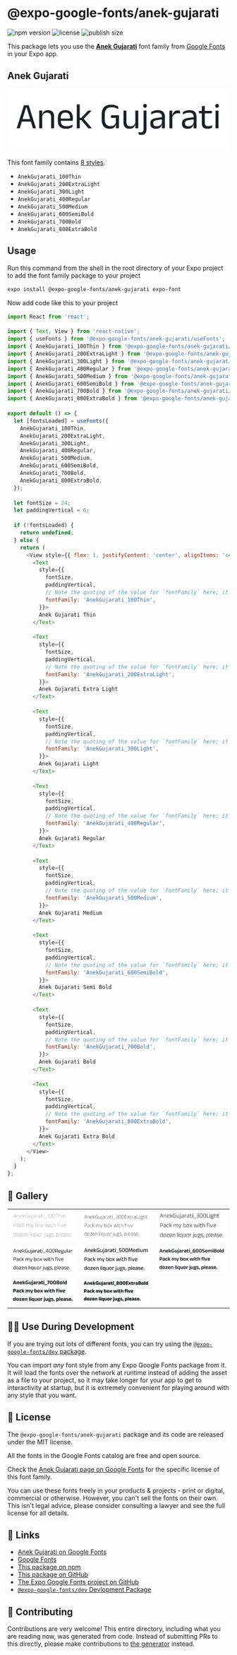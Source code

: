 # @expo-google-fonts/anek-gujarati

![npm version](https://flat.badgen.net/npm/v/@expo-google-fonts/anek-gujarati)
![license](https://flat.badgen.net/github/license/expo/google-fonts)
![publish size](https://flat.badgen.net/packagephobia/install/@expo-google-fonts/anek-gujarati)

This package lets you use the [**Anek Gujarati**](https://fonts.google.com/specimen/Anek+Gujarati) font family from [Google Fonts](https://fonts.google.com/) in your Expo app.

## Anek Gujarati

![Anek Gujarati](./font-family.png)

This font family contains [8 styles](#-gallery).

- `AnekGujarati_100Thin`
- `AnekGujarati_200ExtraLight`
- `AnekGujarati_300Light`
- `AnekGujarati_400Regular`
- `AnekGujarati_500Medium`
- `AnekGujarati_600SemiBold`
- `AnekGujarati_700Bold`
- `AnekGujarati_800ExtraBold`

## Usage

Run this command from the shell in the root directory of your Expo project to add the font family package to your project
```sh
expo install @expo-google-fonts/anek-gujarati expo-font
```

Now add code like this to your project
```js
import React from 'react';

import { Text, View } from 'react-native';
import { useFonts } from '@expo-google-fonts/anek-gujarati/useFonts';
import { AnekGujarati_100Thin } from '@expo-google-fonts/anek-gujarati/100Thin';
import { AnekGujarati_200ExtraLight } from '@expo-google-fonts/anek-gujarati/200ExtraLight';
import { AnekGujarati_300Light } from '@expo-google-fonts/anek-gujarati/300Light';
import { AnekGujarati_400Regular } from '@expo-google-fonts/anek-gujarati/400Regular';
import { AnekGujarati_500Medium } from '@expo-google-fonts/anek-gujarati/500Medium';
import { AnekGujarati_600SemiBold } from '@expo-google-fonts/anek-gujarati/600SemiBold';
import { AnekGujarati_700Bold } from '@expo-google-fonts/anek-gujarati/700Bold';
import { AnekGujarati_800ExtraBold } from '@expo-google-fonts/anek-gujarati/800ExtraBold';

export default () => {
  let [fontsLoaded] = useFonts({
    AnekGujarati_100Thin,
    AnekGujarati_200ExtraLight,
    AnekGujarati_300Light,
    AnekGujarati_400Regular,
    AnekGujarati_500Medium,
    AnekGujarati_600SemiBold,
    AnekGujarati_700Bold,
    AnekGujarati_800ExtraBold,
  });

  let fontSize = 24;
  let paddingVertical = 6;

  if (!fontsLoaded) {
    return undefined;
  } else {
    return (
      <View style={{ flex: 1, justifyContent: 'center', alignItems: 'center' }}>
        <Text
          style={{
            fontSize,
            paddingVertical,
            // Note the quoting of the value for `fontFamily` here; it expects a string!
            fontFamily: 'AnekGujarati_100Thin',
          }}>
          Anek Gujarati Thin
        </Text>

        <Text
          style={{
            fontSize,
            paddingVertical,
            // Note the quoting of the value for `fontFamily` here; it expects a string!
            fontFamily: 'AnekGujarati_200ExtraLight',
          }}>
          Anek Gujarati Extra Light
        </Text>

        <Text
          style={{
            fontSize,
            paddingVertical,
            // Note the quoting of the value for `fontFamily` here; it expects a string!
            fontFamily: 'AnekGujarati_300Light',
          }}>
          Anek Gujarati Light
        </Text>

        <Text
          style={{
            fontSize,
            paddingVertical,
            // Note the quoting of the value for `fontFamily` here; it expects a string!
            fontFamily: 'AnekGujarati_400Regular',
          }}>
          Anek Gujarati Regular
        </Text>

        <Text
          style={{
            fontSize,
            paddingVertical,
            // Note the quoting of the value for `fontFamily` here; it expects a string!
            fontFamily: 'AnekGujarati_500Medium',
          }}>
          Anek Gujarati Medium
        </Text>

        <Text
          style={{
            fontSize,
            paddingVertical,
            // Note the quoting of the value for `fontFamily` here; it expects a string!
            fontFamily: 'AnekGujarati_600SemiBold',
          }}>
          Anek Gujarati Semi Bold
        </Text>

        <Text
          style={{
            fontSize,
            paddingVertical,
            // Note the quoting of the value for `fontFamily` here; it expects a string!
            fontFamily: 'AnekGujarati_700Bold',
          }}>
          Anek Gujarati Bold
        </Text>

        <Text
          style={{
            fontSize,
            paddingVertical,
            // Note the quoting of the value for `fontFamily` here; it expects a string!
            fontFamily: 'AnekGujarati_800ExtraBold',
          }}>
          Anek Gujarati Extra Bold
        </Text>
      </View>
    );
  }
};

```

## 🔡 Gallery


||||
|-|-|-|
|![AnekGujarati_100Thin](./AnekGujarati_100Thin.ttf.png)|![AnekGujarati_200ExtraLight](./AnekGujarati_200ExtraLight.ttf.png)|![AnekGujarati_300Light](./AnekGujarati_300Light.ttf.png)||
|![AnekGujarati_400Regular](./AnekGujarati_400Regular.ttf.png)|![AnekGujarati_500Medium](./AnekGujarati_500Medium.ttf.png)|![AnekGujarati_600SemiBold](./AnekGujarati_600SemiBold.ttf.png)||
|![AnekGujarati_700Bold](./AnekGujarati_700Bold.ttf.png)|![AnekGujarati_800ExtraBold](./AnekGujarati_800ExtraBold.ttf.png)|||


## 👩‍💻 Use During Development

If you are trying out lots of different fonts, you can try using the [`@expo-google-fonts/dev` package](https://github.com/expo/google-fonts/tree/master/font-packages/dev#readme).

You can import *any* font style from any Expo Google Fonts package from it. It will load the fonts
over the network at runtime instead of adding the asset as a file to your project, so it may take longer
for your app to get to interactivity at startup, but it is extremely convenient
for playing around with any style that you want.

## 📖 License

The `@expo-google-fonts/anek-gujarati` package and its code are released under the MIT license.

All the fonts in the Google Fonts catalog are free and open source.

Check the [Anek Gujarati page on Google Fonts](https://fonts.google.com/specimen/Anek+Gujarati) for the specific license of this font family.

You can use these fonts freely in your products & projects - print or digital, commercial or otherwise. However, you can't sell the fonts on their own. This isn't legal advice, please consider consulting a lawyer and see the full license for all details.

## 🔗 Links

- [Anek Gujarati on Google Fonts](https://fonts.google.com/specimen/Anek+Gujarati)
- [Google Fonts](https://fonts.google.com/)
- [This package on npm](https://www.npmjs.com/package/@expo-google-fonts/anek-gujarati)
- [This package on GitHub](https://github.com/expo/google-fonts/tree/master/font-packages/anek-gujarati)
- [The Expo Google Fonts project on GitHub](https://github.com/expo/google-fonts)
- [`@expo-google-fonts/dev` Devlopment Package](https://github.com/expo/google-fonts/tree/master/font-packages/dev)

## 🤝 Contributing

Contributions are very welcome! This entire directory, including what you are reading now, was generated from code. Instead of submitting PRs to this directly, please make contributions to [the generator](https://github.com/expo/google-fonts/tree/master/packages/generator) instead.
